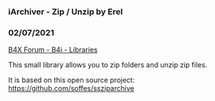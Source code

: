 ### iArchiver - Zip / Unzip by Erel
### 02/07/2021
[B4X Forum - B4i - Libraries](https://www.b4x.com/android/forum/threads/48228/)

This small library allows you to zip folders and unzip zip files.  
  
It is based on this open source project: <https://github.com/soffes/ssziparchive>